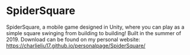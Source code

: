 # SpiderSquare
SpiderSquare, a mobile game designed in Unity, where you can play as a simple square swinging from building to building!
Built in the summer of 2019. Download can be found on my personal website: https://charlieliu17.github.io/personalpage/SpiderSquare/
